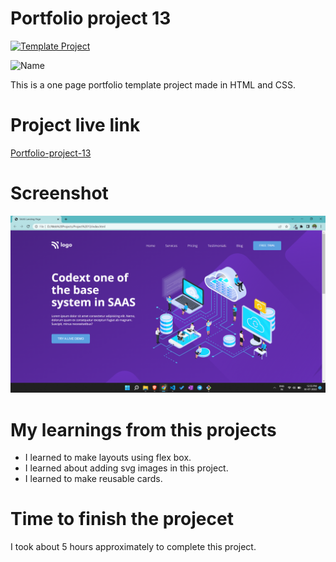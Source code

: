# Portfolio project 13

[![Template Project](https://img.shields.io/badge/Technologies%20-HTML%2FCSS-brightgreen)](http://www.gnu.org/licenses/agpl-3.0)

![Name](https://img.shields.io/badge/Dhrumil-Bhut-success)

This is a one page portfolio template project made in HTML and CSS.

# Project live link

[Portfolio-project-13](https://melodious-douhua-08e917.netlify.app)

# Screenshot

![Screenshot](./13.png)

# My learnings from this projects

- I learned to make layouts using flex box.
- I learned about adding svg images in this project.
- I learned to make reusable cards.

# Time to finish the projecet

I took about 5 hours approximately to complete this project.
